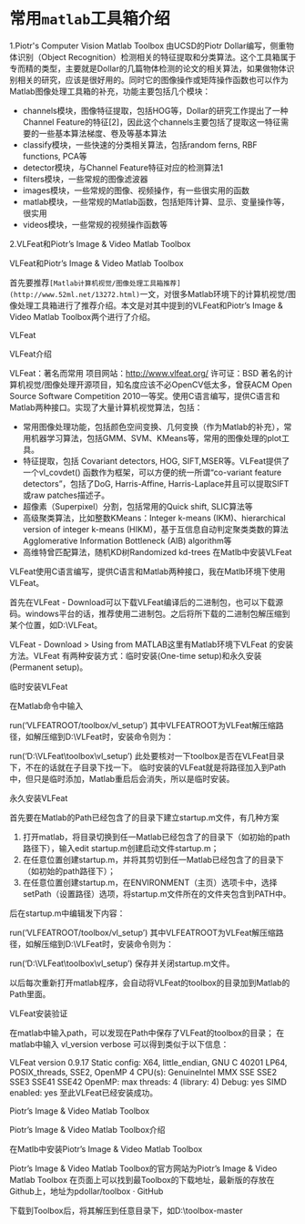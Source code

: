 # 常用`matlab`工具箱介绍

1.Piotr's Computer Vision Matlab Toolbox
由UCSD的Piotr Dollar编写，侧重物体识别（Object Recognition）检测相关的特征提取和分类算法。这个工具箱属于专而精的类型，主要就是Dollar的几篇物体检测的论文的相关算法，如果做物体识别相关的研究，应该是很好用的。同时它的图像操作或矩阵操作函数也可以作为Matlab图像处理工具箱的补充，功能主要包括几个模块： 
* channels模块，图像特征提取，包括HOG等，Dollar的研究工作提出了一种Channel Feature的特征[2]，因此这个channels主要包括了提取这一特征需要的一些基本算法梯度、卷及等基本算法 
* classify模块，一些快速的分类相关算法，包括random ferns, RBF functions, PCA等 
* detector模块，与Channel Feature特征对应的检测算法1 
* filters模块，一些常规的图像滤波器 
* images模块，一些常规的图像、视频操作，有一些很实用的函数 
* matlab模块，一些常规的Matlab函数，包括矩阵计算、显示、变量操作等，很实用 
* videos模块，一些常规的视频操作函数等

2.VLFeat和Piotr’s Image & Video Matlab Toolbox


VLFeat和Piotr’s Image & Video Matlab Toolbox

首先要推荐`[Matlab计算机视觉/图像处理工具箱推荐](http://www.52ml.net/13272.html)`一文，对很多Matlab环境下的计算机视觉/图像处理工具箱进行了推荐介绍。本文是对其中提到的VLFeat和Piotr’s Image & Video Matlab Toolbox两个进行了介绍。

VLFeat

VLFeat介绍

VLFeat：著名而常用 
项目网站：http://www.vlfeat.org/ 
许可证：BSD 
著名的计算机视觉/图像处理开源项目，知名度应该不必OpenCV低太多，曾获ACM Open Source Software Competition 2010一等奖。使用C语言编写，提供C语言和Matlab两种接口。实现了大量计算机视觉算法，包括： 
* 常用图像处理功能，包括颜色空间变换、几何变换（作为Matlab的补充），常用机器学习算法，包括GMM、SVM、KMeans等，常用的图像处理的plot工具。 
* 特征提取，包括 Covariant detectors, HOG, SIFT,MSER等。VLFeat提供了一个vl_covdet() 函数作为框架，可以方便的统一所谓“co-variant feature detectors”，包括了DoG, Harris-Affine, Harris-Laplace并且可以提取SIFT或raw patches描述子。 
* 超像素（Superpixel）分割，包括常用的Quick shift, SLIC算法等 
* 高级聚类算法，比如整数KMeans：Integer k-means (IKM)、hierarchical version of integer k-means (HIKM)，基于互信息自动判定聚类类数的算法Agglomerative Information Bottleneck (AIB) algorithm等 
* 高维特曾匹配算法，随机KD树Randomized kd-trees
在Matlb中安装VLFeat

VLFeat使用C语言编写，提供C语言和Matlab两种接口，我在Matlb环境下使用VLFeat。

首先在VLFeat - Download可以下载VLFeat编译后的二进制包，也可以下载源码。windows平台的话，推荐使用二进制包。之后将所下载的二进制包解压缩到某个位置，如D:\VLFeat。

VLFeat - Download > Using from MATLAB这里有Matlab环境下VLFeat 的安装方法。VLFeat 有两种安装方式：临时安装(One-time setup)和永久安装(Permanent setup)。

临时安装VLFeat

在Matlab命令中输入

run(‘VLFEATROOT/toolbox/vl_setup’)
其中VLFEATROOT为VLFeat解压缩路径，如解压缩到D:\VLFeat时，安装命令则为：

run(‘D:\VLFeat\toolbox\vl_setup’)
此处要核对一下toolbox是否在VLFeat目录下，不在的话就在子目录下找一下。 
临时安装的VLFeat就是将路径加入到Path中，但只是临时添加，Matlab重启后会消失，所以是临时安装。

永久安装VLFeat

首先要在Matlab的Path已经包含了的目录下建立startup.m文件，有几种方案 
1. 打开matlab，将目录切换到任一Matlab已经包含了的目录下（如初始的path路径下），输入edit startup.m创建启动文件startup.m； 
2. 在任意位置创建startup.m，并将其剪切到任一Matlab已经包含了的目录下（如初始的path路径下）； 
3. 在任意位置创建startup.m，在ENVIRONMENT（主页）选项卡中，选择setPath（设置路径）选项，将startup.m文件所在的文件夹包含到PATH中。

后在startup.m中编辑发下内容：

run(‘VLFEATROOT/toolbox/vl_setup’)
其中VLFEATROOT为VLFeat解压缩路径，如解压缩到D:\VLFeat时，安装命令则为：

run(‘D:\VLFeat\toolbox\vl_setup’)
保存并关闭startup.m文件。

以后每次重新打开matlab程序，会自动将VLFeat的toolbox的目录加到Matlab的Path里面。

VLFeat安装验证

在matlab中输入path，可以发现在Path中保存了VLFeat的toolbox的目录；
在matlab中输入
vl_version verbose
可以得到类似于以下信息：

VLFeat version 0.9.17 
Static config: X64, little_endian, GNU C 40201 LP64, POSIX_threads, SSE2, OpenMP 
4 CPU(s): GenuineIntel MMX SSE SSE2 SSE3 SSE41 SSE42 
OpenMP: max threads: 4 (library: 4) 
Debug: yes 
SIMD enabled: yes
至此VLFeat已经安装成功。

Piotr’s Image & Video Matlab Toolbox

Piotr’s Image & Video Matlab Toolbox介绍


在Matlb中安装Piotr’s Image & Video Matlab Toolbox

Piotr’s Image & Video Matlab Toolbox的官方网站为Piotr’s Image & Video Matlab Toolbox 
在页面上可以找到最Toolbox的下载地址，最新版的存放在Github上，地址为pdollar/toolbox · GitHub

下载到Toolbox后，将其解压到任意目录下，如D:\toolbox-master

